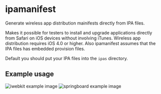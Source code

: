 ipamanifest
===========

Generate wireless app distribution mainifests directly from IPA files.

Makes it possible for testers to install and upgrade applications directly
from Safari on iOS devices without involving iTunes. Wireless app
distribution requires iOS 4.0 or higher. Also ipamanifest assumes that the IPA
files has embedded provision files.

Default you should put your IPA files into the `ipas` directory.

Example usage
-------------

![iwebkit example image](/wader/ipamanifest/raw/master/iwebkitexample.png)
![springboard example image](/wader/ipamanifest/raw/master/springboardexample.png)
